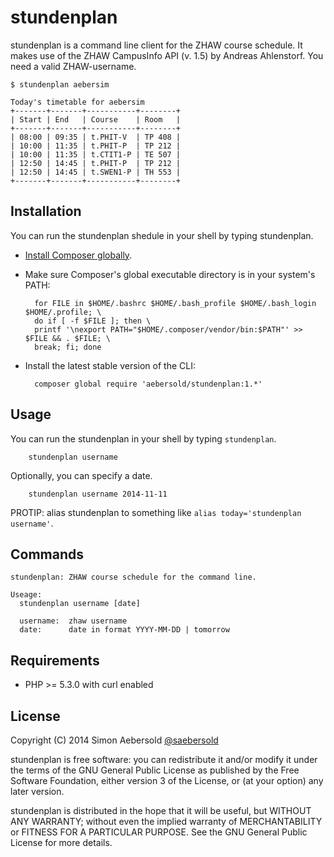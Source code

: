 stundenplan
==========

stundenplan is a command line client for the ZHAW course schedule. It makes use of the ZHAW CampusInfo API (v. 1.5) by Andreas Ahlenstorf. You need a valid ZHAW-username.

```
$ stundenplan aebersim

Today's timetable for aebersim
+-------+-------+-----------+--------+
| Start | End   | Course    | Room   |
+-------+-------+-----------+--------+
| 08:00 | 09:35 | t.PHIT-V  | TP 408 |
| 10:00 | 11:35 | t.PHIT-P  | TP 212 |
| 10:00 | 11:35 | t.CTIT1-P | TE 507 |
| 12:50 | 14:45 | t.PHIT-P  | TP 212 |
| 12:50 | 14:45 | t.SWEN1-P | TH 553 |
+-------+-------+-----------+--------+
```

Installation
------------

You can run the stundenplan shedule in your shell by typing stundenplan.
 
* [Install Composer globally](https://getcomposer.org/doc/00-intro.md#globally).

* Make sure Composer's global executable directory is in your system's PATH:

        for FILE in $HOME/.bashrc $HOME/.bash_profile $HOME/.bash_login $HOME/.profile; \
        do if [ -f $FILE ]; then \
        printf '\nexport PATH="$HOME/.composer/vendor/bin:$PATH"' >> $FILE && . $FILE; \
        break; fi; done

* Install the latest stable version of the CLI:

        composer global require 'aebersold/stundenplan:1.*'

Usage
-----
You can run the stundenplan in your shell by typing `stundenplan`.

        stundenplan username

Optionally, you can specify a date.

        stundenplan username 2014-11-11

PROTIP: alias stundenplan to something like `alias today='stundenplan username'`.

Commands
--------
```
stundenplan: ZHAW course schedule for the command line.

Useage:
  stundenplan username [date]

  username:  zhaw username
  date:      date in format YYYY-MM-DD | tomorrow
```

Requirements
------------

* PHP >= 5.3.0 with curl enabled


License
-------

Copyright (C) 2014 Simon Aebersold [@saebersold](https://twitter.com/saebersold)

stundenplan is free software: you can redistribute it and/or modify it under the terms of the GNU General Public License as published by the Free Software Foundation, either version 3 of the License, or (at your option) any later version.

stundenplan is distributed in the hope that it will be useful, but WITHOUT ANY WARRANTY; without even the implied warranty of MERCHANTABILITY or FITNESS FOR A PARTICULAR PURPOSE. See the GNU General Public License for more details.